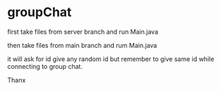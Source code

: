 # groupChat

first take files from server branch and run Main.java

then take files from main branch and rum Main.java

it will ask for id give any random id but remember to give same id while connecting to group chat.

Thanx

